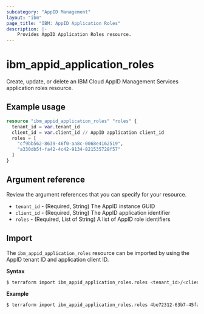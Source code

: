 ```yaml
---
subcategory: "AppID Management"
layout: "ibm"
page_title: "IBM: AppID Application Roles"
description: |-
    Provides AppID Application Roles resource.
---
```


# ibm_appid_application_roles

Create, update, or delete an IBM Cloud AppID Management Services application roles resource.

## Example usage

```terraform
resource "ibm_appid_application_roles" "roles" {
  tenant_id = var.tenant_id
  client_id = var.client_id // AppID application client_id
  roles = [
    "cf9bb562-8639-46f0-aa8c-0068e4162519", 
    "a330db5f-fa42-4c42-9134-821535728f57"
  ]
}
```

## Argument reference
Review the argument references that you can specify for your resource.

- `tenant_id` - (Required, String) The AppID instance GUID
- `client_id` - (Required, String) The AppID application identifier
- `roles` - (Required, List of String) A list of AppID role identifiers

## Import

The `ibm_appid_application_roles` resource can be imported by using the AppID tenant ID and application client ID.

**Syntax**

```bash
$ terraform import ibm_appid_application_roles.roles <tenant_id>/<client_id>
```
**Example**

```bash
$ terraform import ibm_appid_application_roles.roles 4be72312-63b7-45fa-9b58-3ae6cd2c90e7/ace469ef-5e1a-4991-8a65-2201b1c5c362
```
